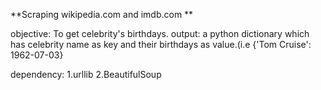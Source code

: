 **Scraping wikipedia.com and imdb.com **

objective: To get celebrity's birthdays.
output: a python dictionary which has celebrity name as key and their birthdays as value.(i.e {'Tom Cruise': 1962-07-03}

dependency:
1.urllib
2.BeautifulSoup
